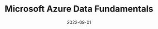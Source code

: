 ---
title: "Microsoft Azure Data Fundamentals"
date: 2022-09-01
issuer: "Microsoft"
certificate_id: "DP-900"
link: "https://www.credly.com/badges/4478d07c-e9c1-401c-aeeb-2e0745006d95/linked_in_profile"
image: "DP900.png"
layout: certificates
---